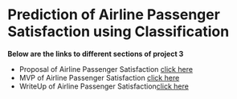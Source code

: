 # Prediction of Airline Passenger Satisfaction using Classification

**Below are the links to different sections of project 3**

- Proposal of Airline Passenger Satisfaction [click here](https://github.com/emanalshehrii/Airline_Passenger_Satisfaction_ClassificationModels/blob/main/propsal_AirlinePassengerSatisfaction.md)
- MVP of Airline Passenger Satisfaction [click here](https://github.com/emanalshehrii/Airline_Passenger_Satisfaction_ClassificationModels/blob/main/AirlinePassengerSatisfaction_MVP.md)
- WriteUp of Airline Passenger Satisfaction[click here](https://github.com/emanalshehrii/Airline_Passenger_Satisfaction_ClassificationModels/blob/main/writeup_passenger_satisfaction.md)
